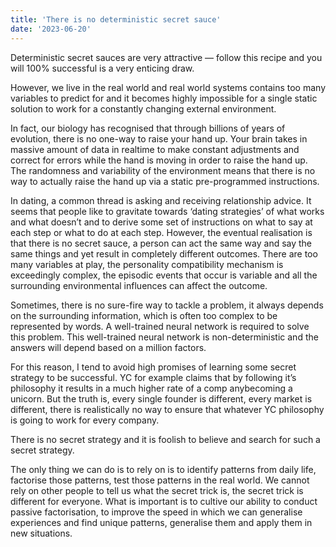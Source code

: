 ```yaml
---
title: 'There is no deterministic secret sauce'
date: '2023-06-20'
---
```


Deterministic secret sauces are very attractive — follow this recipe and you will 100% successful is a very enticing draw.

However, we live in the real world and real world systems contains too many variables to predict for and it becomes highly impossible for a single static solution to work for a constantly changing external environment.

In fact, our biology has recognised that through billions of years of evolution, there is no one-way to raise your hand up. Your brain takes in massive amount of data in realtime to make constant adjustments and correct for errors while the hand is moving in order to raise the hand up. The randomness and variability of the environment means that there is no way to actually raise the hand up via a static pre-programmed instructions.

In dating, a common thread is asking and receiving relationship advice. It seems that people like to gravitate towards ‘dating strategies’ of what works and what doesn’t and to derive some set of instructions on what to say at each step or what to do at each step. However, the eventual realisation is that there is no secret sauce, a person can act the same way and say the same things and yet result in completely different outcomes. There are too many variables at play, the personality compatibility mechanism is exceedingly complex, the episodic events that occur is variable and all the surrounding environmental influences can affect the outcome.

Sometimes, there is no sure-fire way to tackle a problem, it always depends on the surrounding information, which is often too complex to be represented by words. A well-trained neural network is required to solve this problem. This well-trained neural network is non-deterministic and the answers will depend based on a million factors.

For this reason, I tend to avoid high promises of learning some secret strategy to be successful. YC for example claims that by following it’s philosophy it results in a much higher rate of a comp anybecoming a unicorn. But the truth is, every single founder is different, every market is different, there is realistically no way to ensure that whatever YC philosophy is going to work for every company.

There is no secret strategy and it is foolish to believe and search for such a secret strategy.

The only thing we can do is to rely on is to identify patterns from daily life, factorise those patterns, test those patterns in the real world. We cannot rely on other people to tell us what the secret trick is, the secret trick is different for everyone. What is important is to cultive our ability to conduct passive factorisation, to improve the speed in which we can generalise experiences and find unique patterns, generalise them and apply them in new situations.